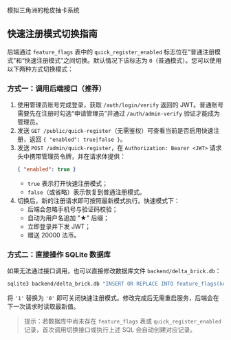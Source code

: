 模拟三角洲的枪皮抽卡系统

## 快速注册模式切换指南

后端通过 `feature_flags` 表中的 `quick_register_enabled` 标志位在“普通注册模式”和“快速注册模式”之间切换。默认情况下该标志为 `0`（普通模式）。您可以使用以下两种方式切换模式：

### 方式一：调用后端接口（推荐）
1. 使用管理员账号完成登录，获取 `/auth/login/verify` 返回的 JWT。普通账号需要先在注册时勾选“申请管理员”并通过 `/auth/admin-verify` 验证才能成为管理员。
2. 发送 `GET /public/quick-register`（无需鉴权）可查看当前是否启用快速注册，返回 `{ "enabled": true|false }`。
3. 发送 `POST /admin/quick-register`，在 `Authorization: Bearer <JWT>` 请求头中携带管理员令牌，并在请求体提供：
   ```json
   { "enabled": true }
   ```
   * `true` 表示打开快速注册模式；
   * `false`（或省略）表示恢复到普通注册模式。
4. 切换后，新的注册请求即可按照最新模式执行。快速模式下：
   * 后端会忽略手机号与验证码校验；
   * 自动为用户名追加 "★" 后缀；
   * 立即登录并下发 JWT；
   * 赠送 20000 法币。

### 方式二：直接操作 SQLite 数据库
如果无法通过接口调用，也可以直接修改数据库文件 `backend/delta_brick.db`：
```bash
sqlite3 backend/delta_brick.db "INSERT OR REPLACE INTO feature_flags(key, value) VALUES('quick_register_enabled', '1');"
```
将 `'1'` 替换为 `'0'` 即可关闭快速注册模式。修改完成后无需重启服务，后端会在下一次请求时读取最新值。

> 提示：若数据库中尚未存在 `feature_flags` 表或 `quick_register_enabled` 记录，首次调用切换接口或执行上述 SQL 会自动创建对应记录。
